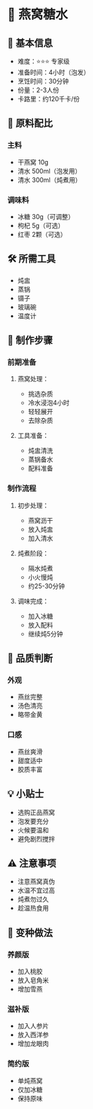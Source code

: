 # 🪺 燕窝糖水

## 📝 基本信息
- 难度：⭐⭐⭐ 专家级
- 准备时间：4小时（泡发）
- 烹饪时间：30分钟
- 份量：2-3人份
- 卡路里：约120千卡/份

## 🧂 原料配比
### 主料
- 干燕窝 10g
- 清水 500ml（泡发用）
- 清水 300ml（炖煮用）

### 调味料
- 冰糖 30g（可调整）
- 枸杞 5g（可选）
- 红枣 2颗（可选）

## 🛠️ 所需工具
- 炖盅
- 蒸锅
- 镊子
- 玻璃碗
- 温度计

## 📝 制作步骤

### 前期准备
1. 燕窝处理：
   - 挑选杂质
   - 冷水浸泡4小时
   - 轻轻展开
   - 去除杂质

2. 工具准备：
   - 炖盅清洗
   - 蒸锅备水
   - 配料准备

### 制作流程
1. 初步处理：
   - 燕窝沥干
   - 放入炖盅
   - 加入清水

2. 炖煮阶段：
   - 隔水炖煮
   - 小火慢炖
   - 约25-30分钟

3. 调味完成：
   - 加入冰糖
   - 放入配料
   - 继续炖5分钟

## 🎯 品质判断

### 外观
- 燕丝完整
- 汤色清亮
- 略带金黄

### 口感
- 燕丝爽滑
- 甜度适中
- 胶质丰富

## 💡 小贴士
- 选购正品燕窝
- 泡发要充分
- 火候要温和
- 避免剧烈搅拌

## ⚠️ 注意事项
- 注意燕窝真伪
- 水温不宜过高
- 炖煮勿过久
- 趁温热食用

## 🔄 变种做法

### 养颜版
- 加入桃胶
- 放入皂角米
- 增加雪燕

### 滋补版
- 加入人参片
- 放入西洋参
- 增加龙眼肉

### 简约版
- 单炖燕窝
- 仅加冰糖
- 保持原味